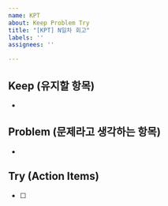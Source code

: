 ```yaml
---
name: KPT
about: Keep Problem Try
title: "[KPT] N일차 회고"
labels: ''
assignees: ''

---
```


## Keep (유지할 항목)
- 
## Problem (문제라고 생각하는 항목)
-
## Try (Action Items)
- [ ]
